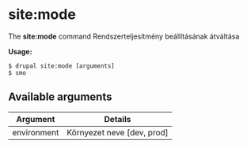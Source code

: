 # site:mode
The **site:mode** command Rendszerteljesítmény beállításának átváltása

**Usage:**
```
$ drupal site:mode [arguments] 
$ smo  
```

## Available arguments
Argument | Details
---------|-------------
environment | Környezet neve [dev, prod]
